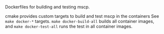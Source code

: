 
Dockerfiles for building and testing mscp.

cmake provides custom targets to build and test mscp in the containers
See `make docker-*` targets. `make docker-build-all` builds all
container images, and `make docker-test-all` runs the test in all
container images.